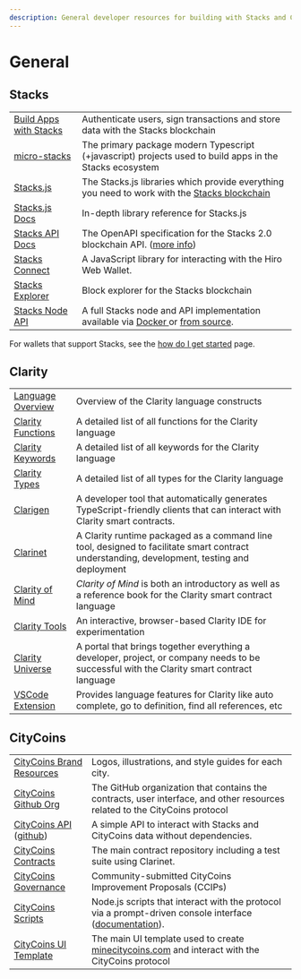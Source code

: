 ```yaml
---
description: General developer resources for building with Stacks and CityCoins.
---
```


# General

## Stacks

|                                                                         |                                                                                                                                                                                                                                                                          |
| ----------------------------------------------------------------------- | ------------------------------------------------------------------------------------------------------------------------------------------------------------------------------------------------------------------------------------------------------------------------ |
| [Build Apps with Stacks](https://docs.stacks.co/build-apps/overview)    | Authenticate users, sign transactions and store data with the Stacks blockchain                                                                                                                                                                                          |
| [micro-stacks](https://github.com/fungible-systems/micro-stacks)        | The primary package modern Typescript (+javascript) projects used to build apps in the Stacks ecosystem                                                                                                                                                                  |
| [Stacks.js](https://github.com/blockstack/stacks.js/)                   | The Stacks.js libraries which provide everything you need to work with the [Stacks blockchain](https://www.stacks.co/what-is-stacks)                                                                                                                                     |
| [Stacks.js Docs](https://stacks-js-git-master-blockstack.vercel.app)    | In-depth library reference for Stacks.js                                                                                                                                                                                                                                 |
| [Stacks API Docs](https://hirosystems.github.io/stacks-blockchain-api/) | The OpenAPI specification for the Stacks 2.0 blockchain API. ([more info](integrations/supporting-citycoins.md))                                                                                                                                                         |
| [Stacks Connect](https://github.com/hirosystems/connect)                | A JavaScript library for interacting with the Hiro Web Wallet.                                                                                                                                                                                                           |
| [Stacks Explorer](https://explorer.stacks.co)                           | Block explorer for the Stacks blockchain                                                                                                                                                                                                                                 |
| [Stacks Node API](https://github.com/hirosystems/stacks-blockchain-api) | A full Stacks node and API implementation available via [Docker ](https://github.com/hirosystems/stacks-blockchain-api/blob/master/running\_an\_api.md)or [from source](https://github.com/hirosystems/stacks-blockchain-api/blob/master/running\_api\_from\_source.md). |

For wallets that support Stacks, see the [how do I get started](../about-citycoins/how-do-i-get-started.md#stacks-wallets) page.

## Clarity

|                                                                                      |                                                                                                                                             |
| ------------------------------------------------------------------------------------ | ------------------------------------------------------------------------------------------------------------------------------------------- |
| [Language Overview](https://docs.stacks.co/write-smart-contracts/language-overview)  | Overview of the Clarity language constructs                                                                                                 |
| [Clarity Functions](https://docs.stacks.co/write-smart-contracts/language-functions) | A detailed list of all functions for the Clarity language                                                                                   |
| [Clarity Keywords](https://docs.stacks.co/write-smart-contracts/language-keywords)   | A detailed list of all keywords for the Clarity language                                                                                    |
| [Clarity Types](https://docs.stacks.co/write-smart-contracts/language-types)         | A detailed list of all types for the Clarity language                                                                                       |
| [Clarigen](https://github.com/obylabs/clarigen)                                      | A developer tool that automatically generates TypeScript-friendly clients that can interact with Clarity smart contracts.                   |
| [Clarinet](https://github.com/hirosystems/clarinet)                                  | A Clarity runtime packaged as a command line tool, designed to facilitate smart contract understanding, development, testing and deployment |
| [Clarity of Mind](https://book.clarity-lang.org/title-page.html)                     | _Clarity of Mind_ is both an introductory as well as a reference book for the Clarity smart contract language                               |
| [Clarity Tools](https://clarity.tools)                                               | An interactive, browser-based Clarity IDE for experimentation                                                                               |
| [Clarity Universe](https://stacks.org/clarity-universe)                              | A portal that brings together everything a developer, project, or company needs to be successful with the Clarity smart contract language   |
| [VSCode Extension](https://github.com/hirosystems/clarity-lsp)                       | Provides language features for Clarity like auto complete, go to definition, find all references, etc                                       |

## CityCoins

|                                                                                             |                                                                                                                                               |
| ------------------------------------------------------------------------------------------- | --------------------------------------------------------------------------------------------------------------------------------------------- |
| [CityCoins Brand Resources](../citycoins-resources/general.md#brand-resources)              | Logos, illustrations, and style guides for each city.                                                                                         |
| [CityCoins Github Org](https://github.com/citycoins)                                        | The GitHub organization that contains the contracts, user interface, and other resources related to the CityCoins protocol                    |
| [CityCoins API](https://api.citycoins.co/docs) ([github](https://github.com/citycoins/api)) | A simple API to interact with Stacks and CityCoins data without dependencies.                                                                 |
| [CityCoins Contracts](https://github.com/citycoins/citycoin)                                | The main contract repository including a test suite using Clarinet.                                                                           |
| [CityCoins Governance](https://github.com/citycoins/governance)                             | Community-submitted CityCoins Improvement Proposals (CCIPs)                                                                                   |
| [CityCoins Scripts](https://github.com/citycoins/scripts)                                   | Node.js scripts that interact with the protocol via a prompt-driven console interface ([documentation](https://citycoins.github.io/scripts)). |
| [CityCoins UI Template](https://github.com/citycoins/citycoin-ui)                           | The main UI template used to create [minecitycoins.com](https://minecitycoins.com) and interact with the CityCoins protocol                   |
